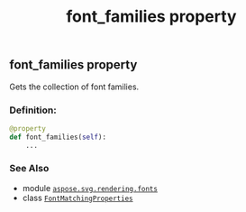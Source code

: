 ﻿---
title: font_families property
second_title: Aspose.SVG for Python via .NET API References
description: 
type: docs
weight: 30
url: /python-net/aspose.svg.rendering.fonts/fontmatchingproperties/font_families/
is_root: false
---

## font_families property


Gets the collection of font families.
### Definition:
```python
@property
def font_families(self):
    ...
```

### See Also
* module [`aspose.svg.rendering.fonts`](../../)
* class [`FontMatchingProperties`](/svg/python-net/aspose.svg.rendering.fonts/fontmatchingproperties)
